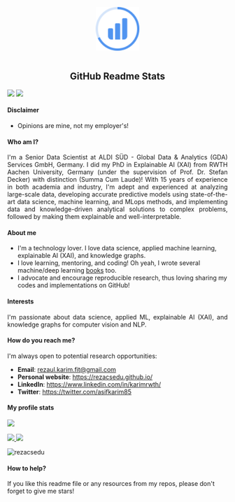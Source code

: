 <p align="center">
   <img width="100px" src="logo_ccswme.svg" align="center" alt="GitHub Readme Stats" />
   <br /> 
   <br />
   <h2 align="center">GitHub Readme Stats</h2>
   <a href="https://www.linkedin.com/in/karimrwth/" target="_blank"><img src="https://img.shields.io/badge/Linkedin-Follow%20Reza-blue?logo=linkedin" /></a>
  <a href="https://rezacsedu.github.io/" target="_blank"></a>
  <a href="https://twitter.com/intent/follow?screen_name=asifkarim85" target="_blank"><img src="https://img.shields.io/twitter/follow/asifkarim85?style=social"/></a>
</p>

#### Disclaimer
- Opinions are mine, not my employer's! 

#### Who am I?
<div align="justify">
I'm a Senior Data Scientist at ALDI SÜD - Global Data & Analytics (GDA) Services GmbH, Germany. I did my PhD in Explainable AI (XAI) from RWTH Aachen University, Germany (under the supervision of Prof. Dr. Stefan Decker) with distinction (Summa Cum Laude)! With 15 years of experience in both academia and industry, I'm adept and experienced at analyzing large-scale data, developing accurate predictive models using state-of-the-art data science, machine learning, and MLops methods, and implementing data and knowledge-driven analytical solutions to complex problems, followed by making them explainable and well-interpretable.   
</div>

#### About me
- I'm a technology lover. I love data science, applied machine learning, explainable AI (XAI), and knowledge graphs. 
- I love learning, mentoring, and coding! Oh yeah, I wrote several machine/deep learning [books](https://www.amazon.com/s?k=Md.+Rezaul+Karim&ref=nb_sb_noss) too. 
- I advocate and encourage reproducible research, thus loving sharing my codes and implementations on GitHub! 

#### Interests
<div align="justify">
I'm passionate about data science, applied ML, explainable AI (XAI), and knowledge graphs for computer vision and NLP.
</div>

#### How do you reach me?
I'm always open to potential research opportunities: 

- **Email**: rezaul.karim.fit@gmail.com
- **Personal website**: https://rezacsedu.github.io/ 
- **LinkedIn**: https://www.linkedin.com/in/karimrwth/ 
- **Twitter**: https://twitter.com/asifkarim85 

#### My profile stats
<p align="left"><img src="https://profile-counter.glitch.me/rezacsedu/count.svg" /></p>

<p align="left">
<a href="https://github.com/rezacsedu">
  <img height="180em" src="https://github-readme-stats-eight-theta.vercel.app/api?username=rezacsedu&show_icons=true&theme=algolia&include_all_commits=true&count_private=false"/>
  <img height="180em" src="https://github-readme-stats-eight-theta.vercel.app/api/top-langs/?username=rezacsedu&langs_count=10&hide=Web%20Ontology%20Language,PHP,HTML,JavaScript,CSS&hide_progress=true&theme=algolia"/>
</a>
</p>

<img src="https://github-readme-streak-stats.herokuapp.com/?user=rezacsedu&theme=dark" alt="rezacsedu"/> 

#### How to help? 
<div align="left">  
If you like this readme file or any resources from my repos, please don't forget to give me stars!  
</div> 
